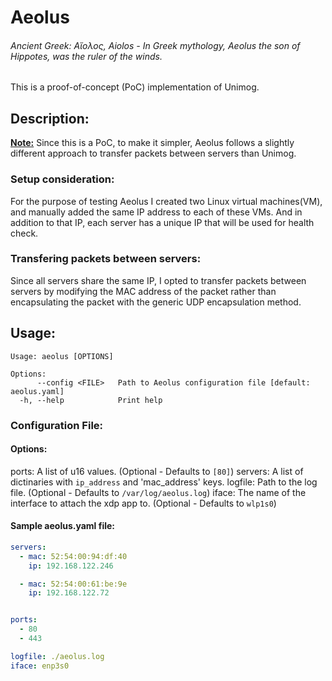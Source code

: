 # Aeolus

<h6>Ancient Greek: Αἴολος, Aiolos - In Greek mythology, Aeolus the son of Hippotes, was the ruler of the winds.</h6>

This is a proof-of-concept (PoC) implementation of Unimog.

## Description:

**<u>Note:</u>** Since this is a PoC, to make it simpler, Aeolus follows a slightly different approach to transfer packets between servers than Unimog.

### Setup consideration:

For the purpose of testing Aeolus I created two Linux virtual machines(VM), and manually added the same IP address to each of these VMs. And in addition to that IP, each server has a unique IP that will be used for health check.

### Transfering packets between servers:

Since all servers share the same IP, I opted to transfer packets between servers by modifying the MAC address of the packet rather than encapsulating the packet with the generic UDP encapsulation method.

## Usage:

```
Usage: aeolus [OPTIONS]

Options:
      --config <FILE>   Path to Aeolus configuration file [default: aeolus.yaml]
  -h, --help            Print help
```

### Configuration File:

#### Options:

ports: A list of u16 values. (Optional - Defaults to `[80]`)
servers: A list of dictinaries with `ip_address` and 'mac_address' keys.
logfile: Path to the log file. (Optional - Defaults to `/var/log/aeolus.log`)
iface: The name of the interface to attach the xdp app to. (Optional - Defaults to `wlp1s0`)

#### Sample aeolus.yaml file:
```YAML
servers:
  - mac: 52:54:00:94:df:40
    ip: 192.168.122.246

  - mac: 52:54:00:61:be:9e
    ip: 192.168.122.72


ports: 
  - 80
  - 443

logfile: ./aeolus.log
iface: enp3s0
```
